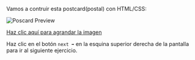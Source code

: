 
Vamos a contruir esta postcard(postal) con HTML/CSS:

![Poscard Preview](https://github.com/breatheco-de/exercise-postcard/blob/learnpack/.learn/assets/thumb.png?raw=true)

[Haz clic aquí para agrandar la imagen](https://github.com/breatheco-de/exercise-postcard/blob/learnpack/.learn/assets/preview.png?raw=true)


Haz clic en el botón `next ➡` en la esquina superior derecha de la pantalla para ir al siguiente ejercicio. 